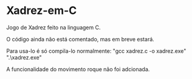 # Xadrez-em-C
Jogo de Xadrez feito na linguagem C.

O código ainda não está comentado, mas em breve estará.

Para usa-lo é só compila-lo normalmente:
"gcc xadrez.c -o xadrez.exe"
".\xadrez.exe"

A funcionalidade do movimento roque não foi adcionada.
